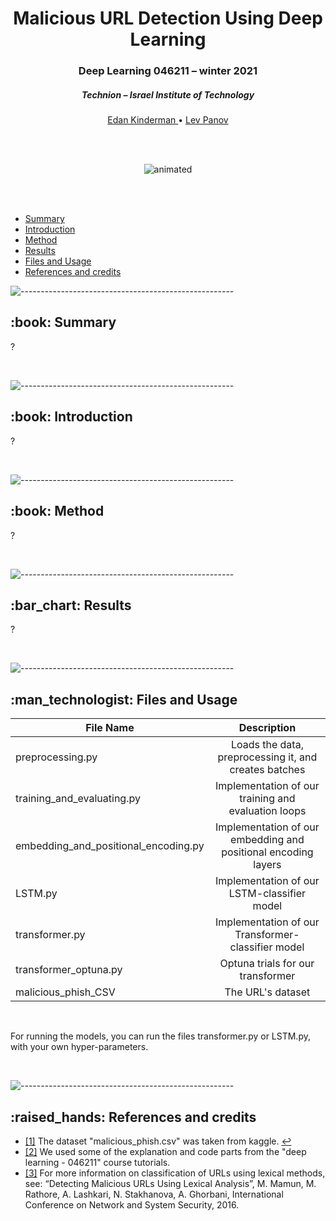 <h1 align="center"> Malicious URL Detection Using Deep Learning </h1> 
<h3 align="center"> Deep Learning 046211 – winter 2021 </h3>
<h5 align="center"> Technion – Israel Institute of Technology </h5>

  <p align="center">
    <a href="https://github.com/idankinderman"> Edan Kinderman </a> •
    <a href="https://github.com/levph"> Lev Panov </a> 
  </p>

<br />
<br />

<p align="center">
  <img src="https://user-images.githubusercontent.com/62880315/146927482-173cfd4d-2386-47da-92a3-e362f93f241a.gif" alt="animated" />
</p>

<br />
<br />

- [Summary](#summary)
- [Introduction](#introduction)
- [Method](#Method)
- [Results](#results)
- [Files and Usage](#files-and-usage)
- [References and credits](#references-and-credits)


![-----------------------------------------------------](https://user-images.githubusercontent.com/62880315/143689276-058e2ec4-98ac-4367-863d-5334b959bb44.png)


<h2 id="summary"> :book: Summary </h2>

?

<br />

![-----------------------------------------------------](https://user-images.githubusercontent.com/62880315/143689276-058e2ec4-98ac-4367-863d-5334b959bb44.png)


<h2 id="introduction"> :book: Introduction </h2>

? 

<br />


![-----------------------------------------------------](https://user-images.githubusercontent.com/62880315/143689276-058e2ec4-98ac-4367-863d-5334b959bb44.png)

<h2 id="method"> :book: Method </h2>

? 

<br />


![-----------------------------------------------------](https://user-images.githubusercontent.com/62880315/143689276-058e2ec4-98ac-4367-863d-5334b959bb44.png)

<h2 id="results"> :bar_chart: Results</h2>

? 

<br />

![-----------------------------------------------------](https://user-images.githubusercontent.com/62880315/143689276-058e2ec4-98ac-4367-863d-5334b959bb44.png)


<h2 id="files-and-usage"> :man_technologist: Files and Usage</h2>

| File Name        | Description           |
| ---------------- |:-----------------:|
| preprocessing.py | Loads the data, preprocessing it, and creates batches |
| training_and_evaluating.py | Implementation of our training and evaluation loops |
| embedding_and_positional_encoding.py | Implementation of our embedding and positional encoding layers |
| LSTM.py | Implementation of our LSTM-classifier model |
| transformer.py | Implementation of our Transformer-classifier model |
| transformer_optuna.py | Optuna trials for our transformer |
| malicious_phish_CSV | The URL's dataset |

<br />

For running the models, you can run the files transformer.py or LSTM.py, with your own hyper-parameters.

<br />

![-----------------------------------------------------](https://user-images.githubusercontent.com/62880315/143689276-058e2ec4-98ac-4367-863d-5334b959bb44.png)

<h2 id="references-and-credits"> :raised_hands: References and credits</h2>

* <a id="ref1">[[1]](https://www.kaggle.com/sid321axn/malicious-urls-dataset)</a> The dataset "malicious_phish.csv" was taken from kaggle. [↩](#dw-mri)
* <a id="ref2">[[2]](https://github.com/taldatech/ee046211-deep-learning)</a> We used some of the explanation and code parts from the "deep learning - 046211" course tutorials. 
* <a id="ref3">[[3]](https://www.researchgate.net/publication/308365207_Detecting_Malicious_URLs_Using_Lexical_Analysis)</a> For more information on classification of URLs using lexical methods, see: “Detecting Malicious URLs Using Lexical Analysis”, M. Mamun, M. Rathore, A. Lashkari, N. Stakhanova, A. Ghorbani, International Conference on Network and System Security, 2016. 
